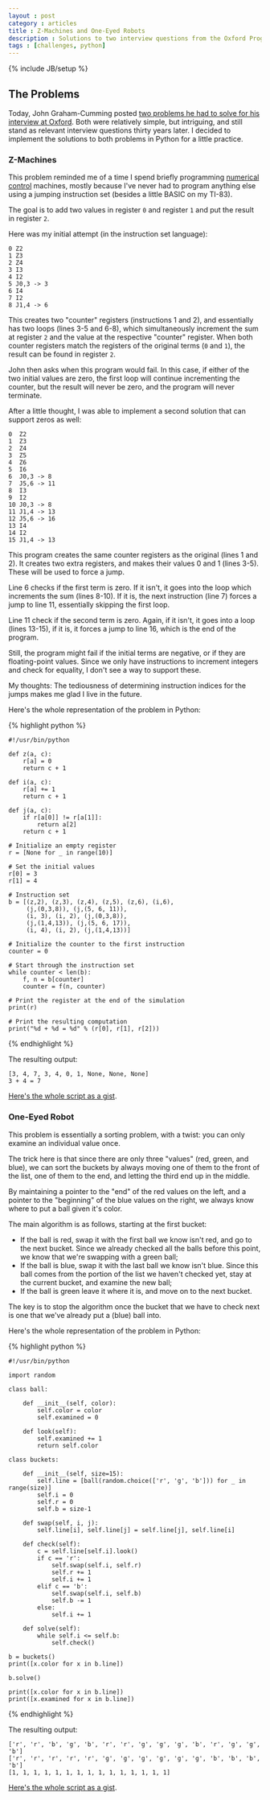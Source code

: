 ```yaml
---
layout : post
category : articles
title : Z-Machines and One-Eyed Robots
description : Solutions to two interview questions from the Oxford Programming Research Group (circa 1980) in Python.
tags : [challenges, python]
---
```

{% include JB/setup %}

## The Problems
Today, John Graham-Cumming posted
[two problems he had to solve for his interview at
Oxford](http://blog.jgc.org/2013/05/the-two-problems-i-had-to-solve-in-my.html).
Both were relatively simple, but intriguing, and still stand as relevant
interview questions thirty years later. I decided to implement the solutions to
both problems in Python for a little practice.

### Z-Machines
This problem reminded me of a time I spend briefly programming [numerical
control](http://en.wikipedia.org/wiki/Numerical_control) machines, mostly
because I've never had to program anything else using a jumping instruction set
(besides a little BASIC on my TI-83).

The goal is to add two values in register `0` and register `1` and put the
result in register `2`.

Here was my initial attempt (in the instruction set language):

    0 Z2
    1 Z3
    2 Z4
    3 I3
    4 I2
    5 J0,3 -> 3
    6 I4
    7 I2
    8 J1,4 -> 6

This creates two "counter" registers (instructions 1 and 2), and essentially has
two loops (lines 3-5 and 6-8), which simultaneously increment the sum at
register `2` and the value at the respective "counter" register. When both
counter registers match the registers of the original terms (`0` and `1`), the
result can be found in register `2`.

John then asks when this program  would fail. In this case, if either of the two
initial values are zero, the first loop will continue incrementing the counter,
but the result will never be zero, and the program will never terminate.

After a little thought, I was able to implement a second solution that can
support zeros as well:

    0  Z2
    1  Z3
    2  Z4
    3  Z5
    4  Z6
    5  I6
    6  J0,3 -> 8
    7  J5,6 -> 11
    8  I3
    9  I2
    10 J0,3 -> 8
    11 J1,4 -> 13
    12 J5,6 -> 16
    13 I4
    14 I2
    15 J1,4 -> 13

This program creates the same counter registers as the original (lines 1 and 2).
It creates two extra registers, and makes their values 0 and 1 (lines 3-5).
These will be used to force a jump.

Line 6 checks if the first term is zero. If it isn't, it goes into the loop
which increments the sum (lines 8-10). If it is, the next instruction (line 7)
forces a jump to line 11, essentially skipping the first loop.

Line 11 check if the second term is zero. Again, if it isn't, it goes into a
loop (lines 13-15), if it is, it forces a jump to line 16, which is the end of
the program.

Still, the program might fail if the initial terms are negative, or if they are
floating-point values. Since we only have instructions to increment integers and
check for equality, I don't see a way to support these.

My thoughts: The tediousness of determining instruction indices for the jumps
makes me glad I live in the future.

Here's the whole representation of the problem in Python:

{% highlight python %}

    #!/usr/bin/python
    
    def z(a, c):
        r[a] = 0
        return c + 1
    
    def i(a, c):
        r[a] += 1
        return c + 1
    
    def j(a, c):
        if r[a[0]] != r[a[1]]:
            return a[2]
        return c + 1
    
    # Initialize an empty register
    r = [None for _ in range(10)]
    
    # Set the initial values
    r[0] = 3
    r[1] = 4
    
    # Instruction set
    b = [(z,2), (z,3), (z,4), (z,5), (z,6), (i,6),
         (j,(0,3,8)), (j,(5, 6, 11)),
         (i, 3), (i, 2), (j,(0,3,8)),
         (j,(1,4,13)), (j,(5, 6, 17)),
         (i, 4), (i, 2), (j,(1,4,13))]
    
    # Initialize the counter to the first instruction
    counter = 0
    
    # Start through the instruction set
    while counter < len(b):
        f, n = b[counter]
        counter = f(n, counter)
    
    # Print the register at the end of the simulation
    print(r)
    
    # Print the resulting computation
    print("%d + %d = %d" % (r[0], r[1], r[2]))

{% endhighlight %}

The resulting output:

    [3, 4, 7, 3, 4, 0, 1, None, None, None]
    3 + 4 = 7

[Here's the whole script as a gist](https://gist.github.com/di/5526527).

### One-Eyed Robot
This problem is essentially a sorting problem, with a twist: you can only
examine an individual value once.

The trick here is that since there are only three "values" (red, green, and
blue), we can sort the buckets by always moving one of them to the front of the
list, one of them to the end, and letting the third end up in the middle.

By maintaining a pointer to the "end" of the red values on the left, and a
pointer to the "beginning" of the blue values on the right, we always know where
to put a ball given it's color.

The main algorithm is as follows, starting at the first bucket:

 * If the ball is red, swap it with the first ball we know isn't red, and go to
   the next bucket. Since we already checked all the balls before this point, we
   know that we're swapping with a green ball;
 * If the ball is blue, swap it with the last ball we know isn't blue. Since
   this ball comes from the portion of the list we haven't checked yet, stay at
   the current bucket, and examine the new ball;
 * If the ball is green leave it where it is, and move on to the next bucket.

The key is to stop the algorithm once the bucket that we have to check next is
one that we've already put a (blue) ball into.

Here's the whole representation of the problem in Python:

{% highlight python %}

    #!/usr/bin/python
    
    import random
    
    class ball:
    
        def __init__(self, color):
            self.color = color
            self.examined = 0
    
        def look(self):
            self.examined += 1
            return self.color
    
    class buckets:
    
        def __init__(self, size=15):
            self.line = [ball(random.choice(['r', 'g', 'b'])) for _ in range(size)]
            self.i = 0
            self.r = 0
            self.b = size-1
    
        def swap(self, i, j):
            self.line[i], self.line[j] = self.line[j], self.line[i]
    
        def check(self):
            c = self.line[self.i].look()
            if c == 'r':
                self.swap(self.i, self.r)
                self.r += 1
                self.i += 1
            elif c == 'b':
                self.swap(self.i, self.b)
                self.b -= 1
            else:
                self.i += 1
    
        def solve(self):
            while self.i <= self.b:
                self.check()
    
    b = buckets()
    print([x.color for x in b.line])
    
    b.solve()
    
    print([x.color for x in b.line])
    print([x.examined for x in b.line])

{% endhighlight %}

The resulting output:

    ['r', 'r', 'b', 'g', 'b', 'r', 'r', 'g', 'g', 'g', 'b', 'r', 'g', 'g', 'b']
    ['r', 'r', 'r', 'r', 'r', 'g', 'g', 'g', 'g', 'g', 'g', 'b', 'b', 'b', 'b']
    [1, 1, 1, 1, 1, 1, 1, 1, 1, 1, 1, 1, 1, 1, 1]

[Here's the whole script as a gist](https://gist.github.com/di/5526550).
